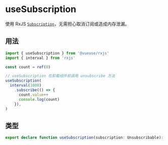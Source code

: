# useSubscription

使用 RxJS [`Subscription`](https://rxjs.dev/guide/subscription)，无需担心取消订阅或造成内存泄漏。

## 用法

```ts
import { useSubscription } from '@vueuse/rxjs'
import { interval } from 'rxjs'

const count = ref(0)

// useSubscription 在卸载组件前调用 unsubscribe 方法
useSubscription(
  interval(1000)
    .subscribe(() => {
      count.value++
      console.log(count)
    }),
)
```

## 类型

```ts
export declare function useSubscription(subscription: Unsubscribable): void
```
